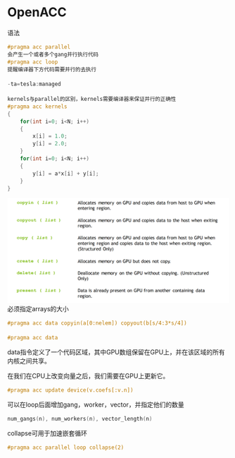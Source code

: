 # OpenACC
语法

```c++
#pragma acc parallel
会产生一个或者多个gang并行执行代码
#pragma acc loop
提醒编译器下方代码需要并行的去执行

-ta=tesla:managed

kernels与parallel的区别，kernels需要编译器来保证并行的正确性
#pragma acc kernels
{
    for(int i=0; i<N; i++)
    {
        x[i] = 1.0;
        y[i] = 2.0;
    }
    for(int i=0; i<N; i++)
    {
        y[i] = a*x[i] + y[i];
    }
}
```

![](./image/clauses.png)
必须指定arrays的大小
```c++
#pragma acc data copyin(a[0:nelem]) copyout(b[s/4:3*s/4])

#pragma acc data
```
data指令定义了一个代码区域，其中GPU数组保留在GPU上，并在该区域的所有内核之间共享。

在我们在CPU上改变向量之后，我们需要在GPU上更新它。
```c++
#pragma acc update device(v.coefs[:v.n])
```
可以在loop后面增加gang，worker，vector，并指定他们的数量
```c++
num_gangs(n), num_workers(n), vector_length(n)
```
collapse可用于加速嵌套循环
```c++
#pragma acc parallel loop collapse(2)
```